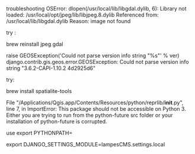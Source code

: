 



troubleshooting 
OSError: dlopen(/usr/local/lib/libgdal.dylib, 6): Library not loaded: /usr/local/opt/jpeg/lib/libjpeg.8.dylib
  Referenced from: /usr/local/lib/libgdal.dylib
  Reason: image not found

try :

brew reinstall jpeg gdal


raise GEOSException('Could not parse version info string "%s"' % ver)
django.contrib.gis.geos.error.GEOSException: Could not parse version info string "3.6.2-CAPI-1.10.2 4d2925d6"

try:

brew install spatialite-tools



File "/Applications/Qgis.app/Contents/Resources/python/reprlib/__init__.py", line 7, in <module>
ImportError: This package should not be accessible on Python 3. Either you are trying to run from the python-future src folder or your installation of python-future is corrupted.

use 
export PYTHONPATH=

export DJANGO_SETTINGS_MODULE=lampesCMS.settings.local
